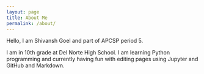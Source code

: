 ```yaml
---
layout: page
title: About Me
permalink: /about/
---
```


Hello, I am Shivansh Goel and part of APCSP period 5. 

I am in 10th grade at Del Norte High School. I am learning Python programming and currently having fun with editing pages using Jupyter and GitHub and Markdown.

